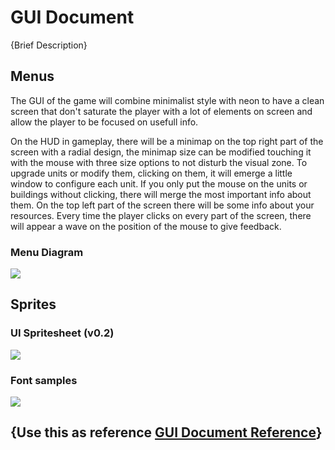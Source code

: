 # GUI Document

{Brief Description}

## Menus

The GUI of the game will combine minimalist style with neon to have a clean screen that don't saturate the player with a lot of elements on screen and allow the player to be focused on usefull info.

On the HUD in gameplay, there will be a minimap on the top right part of the screen with a radial design, the minimap size can be modified touching it with the mouse with three size options to not disturb the visual zone. To upgrade units or modify them, clicking on them, it will emerge a little window to configure each unit. If you only put the mouse on the units or buildings without clicking, there will merge the most important info about them.
On the top left part of the screen there will be some info about your resources.
Every time the player clicks on every part of the screen, there will appear a wave on the position  of the mouse to give feedback.

### Menu Diagram
![](https://github.com/BarcinoLechiguino/Project-RTS/blob/master/Docs/UI/UML_Menus.png?raw=true)


## Sprites

### UI Spritesheet (v0.2)
![](https://github.com/BarcinoLechiguino/Project-RTS/blob/master/Docs/UI/HUD_RETRO.png?raw=true)

### Font samples
![](https://github.com/BarcinoLechiguino/Project-RTS/blob/master/Docs/UI/preview_Fonts.png?raw=true)


## {Use this as reference [GUI Document Reference](https://github.com/DevCrumbs/Warcraft-II/wiki/4.-User-Interface-Document)}
